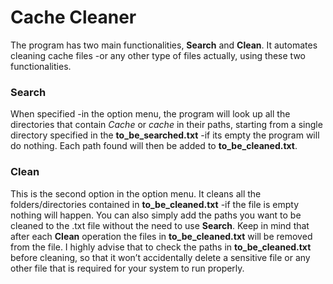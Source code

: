 # Cache Cleaner

The program has two main functionalities, **Search** and **Clean**. It automates cleaning cache files -or any other type of files actually, using these two functionalities.


### Search

When specified -in the option menu, the program will look up all the directories that contain *Cache* or *cache* in their paths, starting from a single directory specified in the **to_be_searched.txt** -if its empty the program will do nothing.
Each path found will then be added to **to_be_cleaned.txt**.


### Clean

This is the second option in the option menu. It cleans all the folders/directories contained in **to_be_cleaned.txt** -if the file is empty nothing will happen.
You can also simply add the paths you want to be cleaned to the .txt file without the need to use **Search**. Keep in mind that after each **Clean** operation the files in **to_be_cleaned.txt** will be removed from the file.
I highly advise that to check the paths in **to_be_cleaned.txt** before cleaning, so that it won’t accidentally delete a sensitive file or any other file that is required for your system to run properly.

